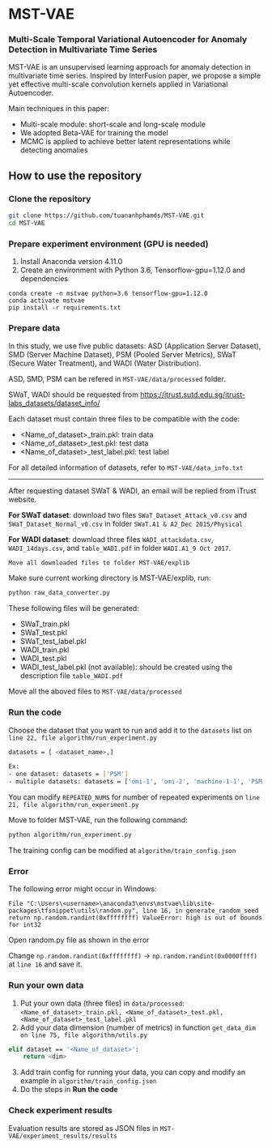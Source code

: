 # MST-VAE
### Multi-Scale Temporal Variational Autoencoder for Anomaly Detection in Multivariate Time Series

MST-VAE is an unsupervised learning approach for anomaly detection in multivariate time series. Inspired by InterFusion paper, we propose a simple yet effective multi-scale convolution kernels applied in Variational Autoencoder. 

Main techniques in this paper:
- Multi-scale module: short-scale and long-scale module
- We adopted Beta-VAE for training the model
- MCMC is applied to achieve better latent representations while detecting anomalies

## How to use the repository
### Clone the repository
```bash
git clone https://github.com/tuananhphamds/MST-VAE.git
cd MST-VAE
```

### Prepare experiment environment (GPU is needed)
1. Install Anaconda version 4.11.0
2. Create an environment with Python 3.6, Tensorflow-gpu=1.12.0 and dependencies
```
conda create -n mstvae python=3.6 tensorflow-gpu=1.12.0
conda activate mstvae
pip install -r requirements.txt
```

### Prepare data
In this study, we use five public datasets: ASD (Application Server Dataset), SMD (Server Machine Dataset), PSM (Pooled Server Metrics), SWaT (Secure Water Treatment), and WADI (Water Distribution).

ASD, SMD, PSM can be refered in ``MST-VAE/data/processed`` folder.

SWaT, WADI should be requested from https://itrust.sutd.edu.sg/itrust-labs_datasets/dataset_info/

Each dataset must contain three files to be compatible with the code:
- <Name_of_dataset>_train.pkl: train data
- <Name_of_dataset>_test.pkl: test data
- <Name_of_dataset>_test_label.pkl: test label

For all detailed information of datasets, refer to ``MST-VAE/data_info.txt``
___
After requesting dataset SWaT & WADI, an email will be replied from iTrust website.

**For SWaT dataset**: 
download two files ``SWaT_Dataset_Attack_v0.csv`` and ``SWaT_Dataset_Normal_v0.csv`` in folder ``SWaT.A1 & A2_Dec 2015/Physical``

**For WADI dataset**:
download three files ``WADI_attackdata.csv``, ``WADI_14days.csv``, and ``table_WADI.pdf`` in folder ``WADI.A1_9 Oct 2017``.

```bash
Move all downloaded files to folder MST-VAE/explib
```
Make sure current working directory is MST-VAE/explib, run:
```bash
python raw_data_converter.py
```

These following files will be generated: 
- SWaT_train.pkl
- SWaT_test.pkl
- SWaT_test_label.pkl
- WADI_train.pkl
- WADI_test.pkl
- WADI_test_label.pkl (not available): should be created using the description file ``table_WADI.pdf``

Move all the aboved files to ``MST-VAE/data/processed``
### Run the code
Choose the dataset that you want to run and add it to the ``datasets`` list on ``line 22, file algorithm/run_experiment.py``
```bash
datasets = [ <dataset_name>,]

Ex: 
- one dataset: datasets = ['PSM']
- multiple datasets: datasets = ['omi-1', 'omi-2', 'machine-1-1', 'PSM']
```
You can modify ``REPEATED_NUMS`` for number of repeated experiments on ``line 21, file algorithm/run_experiment.py``


Move to folder MST-VAE, run the following command:
```bash
python algorithm/run_experiment.py
```

The training config can be modified at ``algorithm/train_config.json``

### Error
The following error might occur in Windows: 

``File "C:\Users\<username>\anaconda3\envs\mstvae\lib\site-packages\tfsnippet\utils\random.py", line 16, in generate_random_seed
    return np.random.randint(0xffffffff) ValueError: high is out of bounds for int32`` 

Open random.py file as shown in the error

Change ``np.random.randint(0xffffffff)`` -> ``np.random.randint(0x0000ffff)`` at ``line 16`` and save it.

### Run your own data
1. Put your own data (three files) in ``data/processed``: ``<Name_of_dataset>_train.pkl, <Name_of_dataset>_test.pkl, <Name_of_dataset>_test_label.pkl``
2. Add your data dimension (number of metrics) in function ``get_data_dim on line 75, file algorithm/utils.py``
```bash
elif dataset == '<Name_of_dataset>':
    return <dim>
```
3. Add train config for running your data, you can copy and modify an example in ``algorithm/train_config.json`` 
4. Do the steps in **Run the code**

### Check experiment results
Evaluation results are stored as JSON files in ``MST-VAE/experiment_results/results``

